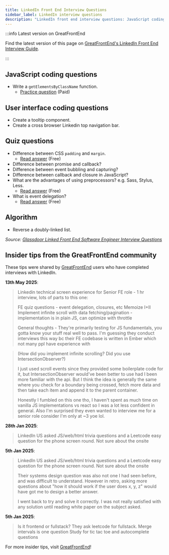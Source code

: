 ```yaml
---
title: LinkedIn Front End Interview Questions
sidebar_label: LinkedIn interview questions
description: "LinkedIn front end interview questions: JavaScript coding, UI components, algorithms & quiz questions. Real candidate experiences & insider tips."
---
```


:::info Latest version on GreatFrontEnd

Find the latest version of this page on [GreatFrontEnd's LinkedIn Front End Interview Guide](https://www.greatfrontend.com/interviews/company/linkedin/questions-guides?utm_source=frontendinterviewhandbook&utm_medium=referral&gnrs=frontendinterviewhandbook).

:::

## JavaScript coding questions

- Write a `getElementsByClassName` function.
  - [Practice question](https://www.greatfrontend.com/questions/javascript/get-elements-by-class-name?utm_source=frontendinterviewhandbook&utm_medium=referral&gnrs=frontendinterviewhandbook) (Paid)

## User interface coding questions

- Create a tooltip component.
- Create a cross browser Linkedin top navigation bar.

## Quiz questions

- Difference between CSS `padding` and `margin`.
  - [Read answer](https://www.greatfrontend.com/questions/quiz/explain-your-understanding-of-the-box-model-and-how-you-would-tell-the-browser-in-css-to-render-your-layout-in-different-box-models?utm_source=frontendinterviewhandbook&utm_medium=referral&gnrs=frontendinterviewhandbook) (Free)
- Difference between promise and callback?
- Difference between event bubbling and capturing?
- Difference between callback and closure in JavaScript?
- What are the advantages of using preprocessors? e.g. Sass, Stylus, Less.
  - [Read answer](https://www.greatfrontend.com/questions/quiz/what-are-the-advantages-disadvantages-of-using-css-preprocessors?utm_source=frontendinterviewhandbook&utm_medium=referral&gnrs=frontendinterviewhandbook) (Free)
- What is event delegation?
  - [Read answer](https://www.greatfrontend.com/questions/quiz/explain-event-delegation?utm_source=frontendinterviewhandbook&utm_medium=referral&gnrs=frontendinterviewhandbook) (Free)

## Algorithm

- Reverse a doubly-linked list.

_Source: [Glassdoor Linked Front End Software Engineer Interview Questions](https://www.glassdoor.sg/Interview/LinkedIn-Front-End-Software-Engineer-Interview-Questions-EI_IE34865.0,8_KO9,36.htm)_

## Insider tips from the GreatFrontEnd community

These tips were shared by [GreatFrontEnd](https://www.greatfrontend.com/?utm_source=frontendinterviewhandbook&utm_medium=referral&gnrs=frontendinterviewhandbook) users who have completed interviews with LinkedIn.

**13th May 2025**:

> Linkedin technical screen experience for Senior FE role - 1 hr interview, lots of parts to this one:
>
> FE quiz questions - event delegation, closures, etc Memoize I+II Implement infinite scroll with data fetching/pagination - implementation is in plain JS, can optimize with throttle
>
> General thoughts - They're primarily testing for JS fundamentals, you gotta know your stuff real well to pass. I'm guessing they conduct interviews this way bc their FE codebase is written in Ember which not many ppl have experience with

> (How did you implement infinite scrolling? Did you use IntersectionObserver?)
>
> I just used scroll events since they provided some boilerplate code for it, but IntersectionObserver would've been better to use had I been more familiar with the api. But I think the idea is generally the same where you check for a boundary being crossed, fetch more data and then take each item and append it to the parent container.
>
> Honestly I fumbled on this one tho, I haven't spent as much time on vanilla JS implementations vs react so I was a lot less confident in general. Also I'm surprised they even wanted to interview me for a senior role consider I'm only at ~3 yoe lol.

**28th Jan 2025**:

> LinkedIn US asked JS/web/html trivia questions and a Leetcode easy question for the phone screen round. Not sure about the onsite

**5th Jan 2025**:

> LinkedIn US asked JS/web/html trivia questions and a Leetcode easy question for the phone screen round. Not sure about the onsite
>
> Their systems design question was also not one I had seen before, and was difficult to understand. However in retro, asking more questions about "how it should work if the user does x, y, z" would have got me to design a better answer.
>
> I went back to try and solve it correctly. I was not really satisfied with any solution until reading white paper on the subject asked.

**5th Jan 2025**:

> Is it frontend or fullstack? They ask leetcode for fullstack. Merge intervals is one question Study for tic tac toe and autocomplete questions

For more insider tips, visit [GreatFrontEnd](https://www.greatfrontend.com/?utm_source=frontendinterviewhandbook&utm_medium=referral&gnrs=frontendinterviewhandbook)!
